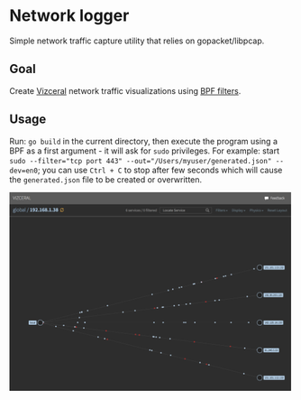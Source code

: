 # Network logger
Simple network traffic capture utility that relies on gopacket/libpcap.

## Goal
Create [Vizceral](https://github.com/Netflix/vizceral "Vizceral") network traffic visualizations using [BPF filters](http://biot.com/capstats/bpf.html). 

## Usage
Run: `go build` in the current directory, then execute the program using a BPF as a first argument - it will ask for `sudo` privileges.
For example: start `sudo --filter="tcp port 443"
                         --out="/Users/myuser/generated.json"
                         --dev=en0`; you can use `Ctrl + C` to stop after few seconds which will cause the `generated.json` file to be created or overwritten.


<img src="https://raw.githubusercontent.com/stefanszasz/network-logger/master/assets/vizceral-1.png" width="500" />